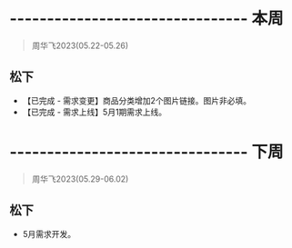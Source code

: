 # -------------------------------- 本周
> 周华飞2023(05.22-05.26)
## 松下
* 【已完成 - 需求变更】商品分类增加2个图片链接。图片非必填。
* 【已完成 - 需求上线】5月1期需求上线。

# -------------------------------- 下周
> 周华飞2023(05.29-06.02)
## 松下
* 5月需求开发。
